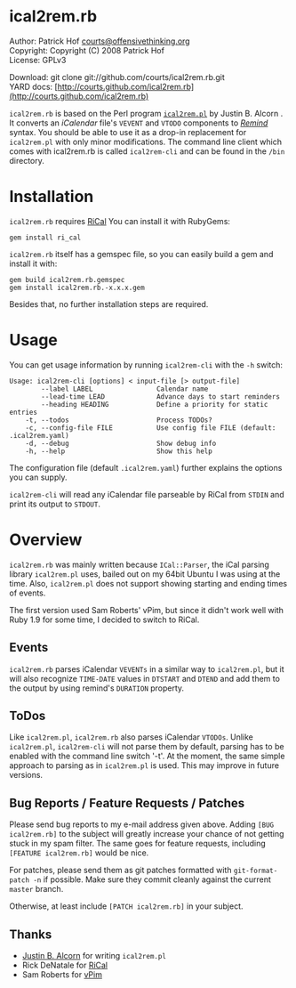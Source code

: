 ical2rem.rb
===========

Author:      Patrick Hof <courts@offensivethinking.org>  
Copyright:   Copyright (C) 2008 Patrick Hof  
License:     GPLv3  

Download:    git clone git://github.com/courts/ical2rem.rb.git  
YARD docs:   [http://courts.github.com/ical2rem.rb](http://courts.github.com/ical2rem.rb)

`ical2rem.rb` is based on the Perl program
[`ical2rem.pl`](http://wiki.43folders.com/index.php/ICal2Rem) by Justin B.
Alcorn . It converts an _iCalendar_ file's `VEVENT` and `VTODO` components to
[_Remind_](http://www.roaringpenguin.com/products/remind) syntax. You should be
able to use it as a drop-in replacement for `ical2rem.pl` with only minor
modifications. The command line client which comes with ical2rem.rb is called
`ical2rem-cli` and can be found in the `/bin` directory.

Installation
============

`ical2rem.rb` requires [RiCal](http://ri-cal.rubyforge.org/) You can
install it with RubyGems:

    gem install ri_cal

`ical2rem.rb` itself has a gemspec file, so you can easily build a gem
and install it with:

    gem build ical2rem.rb.gemspec
    gem install ical2rem.rb.-x.x.x.gem

Besides that, no further installation steps are required.


Usage
=====

You can get usage information by running `ical2rem-cli` with the
`-h` switch:

    Usage: ical2rem-cli [options] < input-file [> output-file]
            --label LABEL                Calendar name
            --lead-time LEAD             Advance days to start reminders
            --heading HEADING            Define a priority for static entries
        -t, --todos                      Process TODOs?
        -c, --config-file FILE           Use config file FILE (default: .ical2rem.yaml)
        -d, --debug                      Show debug info
        -h, --help                       Show this help

The configuration file (default `.ical2rem.yaml`) further explains the
options you can supply.

`ical2rem-cli` will read any iCalendar file parseable by RiCal from
`STDIN` and print its output to `STDOUT`.


Overview
========

`ical2rem.rb` was mainly written because `ICal::Parser`, the iCal
parsing library `ical2rem.pl` uses, bailed out on my 64bit Ubuntu I was
using at the time. Also, `ical2rem.pl` does not support showing starting
and ending times of events.

The first version used Sam Roberts' vPim, but since it didn't work well with
Ruby 1.9 for some time, I decided to switch to RiCal.

Events
------

`ical2rem.rb` parses iCalendar `VEVENTs` in a similar way to
`ical2rem.pl`, but it will also recognize `TIME-DATE` values in
`DTSTART` and `DTEND` and add them to the output by using remind's
`DURATION` property.

ToDos 
-----

Like `ical2rem.pl`, `ical2rem.rb` also parses iCalendar
`VTODOs`. Unlike `ical2rem.pl`, `ical2rem-cli` will not
parse them by default, parsing has to be enabled with the command line switch
'-t'. At the moment, the same simple approach to parsing as in
`ical2rem.pl` is used. This may improve in future versions.

Bug Reports / Feature Requests / Patches
----------------------------------------

Please send bug reports to my e-mail address given above. Adding 
`[BUG ical2rem.rb]` to the subject will greatly increase your chance of not
getting stuck in my spam filter. The same goes for feature requests, including
`[FEATURE ical2rem.rb]` would be nice.

For patches, please send them as git patches formatted with 
`git-format-patch -n` if possible. Make sure they commit cleanly against
the current `master` branch.

Otherwise, at least include `[PATCH ical2rem.rb]` in your subject.

Thanks
------

*   [Justin B. Alcorn](http://www.jalcorn.net/) for writing `ical2rem.pl`
*   Rick DeNatale for [RiCal](http://ri-cal.rubyforge.org)
*   Sam Roberts for [vPim](http://vpim.rubyforge.org)

